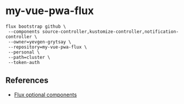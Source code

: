 # my-vue-pwa-flux

```
flux bootstrap github \
 --components source-controller,kustomize-controller,notification-controller \
 --owner=yevgen-grytsay \
 --repository=my-vue-pwa-flux \
 --personal \
 --path=cluster \
 --token-auth
```

## References

- [Flux optional components](https://fluxcd.io/flux/installation/configuration/optional-components/)
